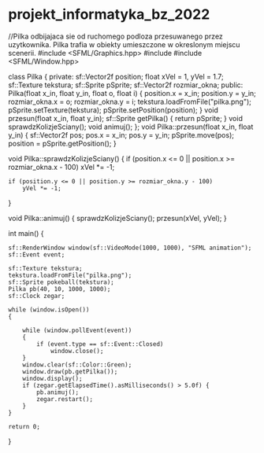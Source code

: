 # projekt_informatyka_bz_2022
 //Pilka odbijajaca sie od ruchomego podloza przesuwanego przez uzytkownika. Pilka trafia w obiekty umieszczone w okreslonym miejscu scenerii.
#include <SFML/Graphics.hpp>
#include <iostream>
#include <SFML/Window.hpp>

class Pilka
{
private:
	sf::Vector2f position;
	float xVel = 1, yVel = 1.7;
	sf::Texture tekstura;
	sf::Sprite pSprite;
	sf::Vector2f rozmiar_okna;
public:
	Pilka(float x_in, float y_in, float o, float i)
	{
		position.x = x_in;
		position.y = y_in;
		rozmiar_okna.x = o;
		rozmiar_okna.y = i;
		tekstura.loadFromFile("pilka.png");
		pSprite.setTexture(tekstura);
		pSprite.setPosition(position);
	}
	void przesun(float x_in, float y_in);
	sf::Sprite getPilka()
	{
		return pSprite;
	}
	void sprawdzKolizjeSciany();
	void animuj();
};
void Pilka::przesun(float x_in, float y_in)
{
	sf::Vector2f pos;
	pos.x = x_in;
	pos.y = y_in;
	pSprite.move(pos);
	position = pSprite.getPosition();
}

void Pilka::sprawdzKolizjeSciany()
{
	if (position.x <= 0 || position.x >= rozmiar_okna.x - 100)
		xVel *= -1;

	if (position.y <= 0 || position.y >= rozmiar_okna.y - 100)
		yVel *= -1;

}

void Pilka::animuj()
{
	sprawdzKolizjeSciany();
	przesun(xVel, yVel);
}


int main()
{

	sf::RenderWindow window(sf::VideoMode(1000, 1000), "SFML animation");
	sf::Event event;

	sf::Texture tekstura;
	tekstura.loadFromFile("pilka.png");
	sf::Sprite pokeball(tekstura);
	Pilka pb(40, 10, 1000, 1000);
	sf::Clock zegar;

	while (window.isOpen())
	{

		while (window.pollEvent(event))
		{
			if (event.type == sf::Event::Closed)
				window.close();
		}
		window.clear(sf::Color::Green);
		window.draw(pb.getPilka());
		window.display();
		if (zegar.getElapsedTime().asMilliseconds() > 5.0f) {
			pb.animuj();
			zegar.restart();
		}
	}

	return 0;
}
